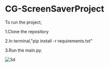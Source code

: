 # CG-ScreenSaverProject

To run the project,

1.Clone the repository

2.In terminal,"pip install -r requirements.txt"

3.Run the main.py.

![3d](https://github.com/shresthasubham/CG-ScreenSaverProject/assets/98730562/16f1326c-9033-45d3-9500-4957b4b1bf34)
